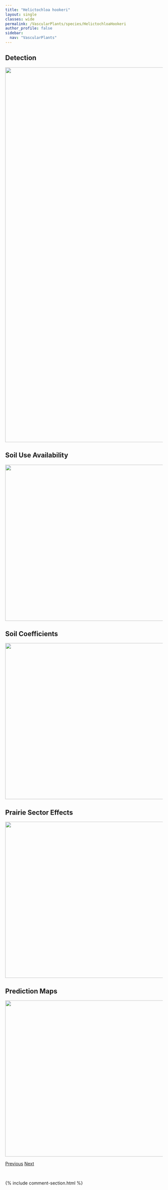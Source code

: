 ```yaml
---
title: "Helictochloa hookeri"
layout: single
classes: wide
permalink: /VascularPlants/species/HelictochloaHookeri
author_profile: false
sidebar:
  nav: "VascularPlants"
---
```


<h2>Detection</h2>

<a href="https://drive.google.com/uc?export=view&id=1lnnlc_LjZ3pv6na5vAFWG-wqBQvgxcsf">
<img src="https://drive.google.com/uc?export=view&id=1lnnlc_LjZ3pv6na5vAFWG-wqBQvgxcsf" height = "1200" width = "800">
</a>


<h2>Soil Use Availability</h2>

<a href="https://drive.google.com/uc?export=view&id=1gYWjSD_7hHhwVzXsq0qpOgk_nOZhttRc">
<img src="https://drive.google.com/uc?export=view&id=1gYWjSD_7hHhwVzXsq0qpOgk_nOZhttRc" height = "500" width = "1000">
</a>


<h2>Soil Coefficients</h2>

<a href="https://drive.google.com/uc?export=view&id=1vthmh7kba0RPOWLuze_H52faQ01j_NU1">
<img src="https://drive.google.com/uc?export=view&id=1vthmh7kba0RPOWLuze_H52faQ01j_NU1" height = "500" width = "1000">
</a>


<h2>Prairie Sector Effects</h2>

<a href="https://drive.google.com/uc?export=view&id=1srne2eUATlXkUkSjROHesAdiMA83Qpeg">
<img src="https://drive.google.com/uc?export=view&id=1srne2eUATlXkUkSjROHesAdiMA83Qpeg" height = "500" width = "1000">
</a>


<h2>Prediction Maps</h2>

<a href="https://drive.google.com/uc?export=view&id=1656HYvLwHbiz77g0efciZ3cu7B-9OB77">
<img src="https://drive.google.com/uc?export=view&id=1656HYvLwHbiz77g0efciZ3cu7B-9OB77" height = "500" width = "1000">
</a>


<a href="/DevelopmentWebsite/VascularPlants/species/HelianthusPetiolaris" class="pagination--pager" title="Helianthus petiolaris">Previous</a> <a href="/DevelopmentWebsite/VascularPlants/species/HelictotrichonSempervirens" class="pagination--pager" title="Helictotrichon sempervirens">Next</a>

<p>&nbsp;</p>

{% include comment-section.html %}
